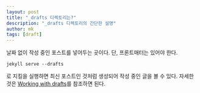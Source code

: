 ```yaml
---
layout: post
title: "_drafts 디렉토리는?"
description: "_drafts 디렉토리의 간단한 설명"
author: mk
tags: [draft]
---
```


날짜 없이 작성 중인 포스트를 넣어두는 곳이다. 단, 프론트매터는 있어야 한다.

    jekyll serve --drafts

로 지킬을 실행하면 최신 포스트인 것처럼 생성되어 작성 중인 글을 볼 수 있다. 자세한 것은 [Working with drafts](http://jekyllrb.com/docs/drafts/)를 참조하면 된다.